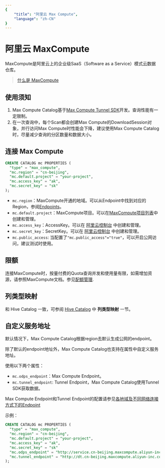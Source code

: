 ```yaml
---
{
    "title": "阿里云 Max Compute",
    "language": "zh-CN"
}
---
```


<!-- 
Licensed to the Apache Software Foundation (ASF) under one
or more contributor license agreements.  See the NOTICE file
distributed with this work for additional information
regarding copyright ownership.  The ASF licenses this file
to you under the Apache License, Version 2.0 (the
"License"); you may not use this file except in compliance
with the License.  You may obtain a copy of the License at

  http://www.apache.org/licenses/LICENSE-2.0

Unless required by applicable law or agreed to in writing,
software distributed under the License is distributed on an
"AS IS" BASIS, WITHOUT WARRANTIES OR CONDITIONS OF ANY
KIND, either express or implied.  See the License for the
specific language governing permissions and limitations
under the License.
-->


# 阿里云 MaxCompute

MaxCompute是阿里云上的企业级SaaS（Software as a Service）模式云数据仓库。

> [什么是 MaxCompute](https://help.aliyun.com/zh/maxcompute/product-overview/what-is-maxcompute?spm=a2c4g.11174283.0.i1)

## 使用须知
1. Max Compute Catalog基于[Max Compute Tunnel SDK](https://help.aliyun.com/zh/maxcompute/user-guide/overview-28?spm=a2c4g.11186623.0.0.376d66c2FNv6aS)开发。查询性能有一定限制。
2. 在一次查询中，每个Scan都会创建Max Compute的DownloadSession对象，并行访问Max Compute时性能会下降，建议使用Max Compute Catalog时，尽量减少查询的分区数量和数据大小。

## 连接 Max Compute

```sql
CREATE CATALOG mc PROPERTIES (
  "type" = "max_compute",
  "mc.region" = "cn-beijing",
  "mc.default.project" = "your-project",
  "mc.access_key" = "ak",
  "mc.secret_key" = "sk"
);
```

* `mc.region`：MaxCompute开通的地域。可以从Endpoint中找到对应的Region，参阅[Endpoints](https://help.aliyun.com/zh/maxcompute/user-guide/endpoints?spm=a2c4g.11186623.0.0)。
* `mc.default.project`：MaxCompute项目。可以在[MaxCompute项目列表](https://maxcompute.console.aliyun.com/cn-beijing/project-list)中创建和管理。
* `mc.access_key`：AccessKey。可以在 [阿里云控制台](https://ram.console.aliyun.com/manage/ak) 中创建和管理。
* `mc.secret_key`：SecretKey。可以在 [阿里云控制台](https://ram.console.aliyun.com/manage/ak) 中创建和管理。
* `mc.public_access`: 当配置了`"mc.public_access"="true"`，可以开启公网访问，建议测试时使用。

## 限额

连接MaxCompute时，按量付费的Quota查询并发和使用量有限，如需增加资源，请参照MaxCompute文档。参见[配额管理](https://help.aliyun.com/zh/maxcompute/user-guide/manage-quotas-in-the-new-maxcompute-console).

## 列类型映射

和 Hive Catalog 一致，可参阅 [Hive Catalog](./hive.md) 中 **列类型映射** 一节。

## 自定义服务地址

默认情况下，Max Compute Catalog根据region去默认生成公网的endpoint。

除了默认的endpoint地址外，Max Compute Catalog也支持在属性中自定义服务地址。

使用以下两个属性：
* `mc.odps_endpoint`：Max Compute Endpoint。
* `mc.tunnel_endpoint`: Tunnel Endpoint，Max Compute Catalog使用Tunnel SDK获取数据。

Max Compute Endpoint和Tunnel Endpoint的配置请参见[各地域及不同网络连接方式下的Endpoint](https://help.aliyun.com/zh/maxcompute/user-guide/endpoints)

示例：

```sql
CREATE CATALOG mc PROPERTIES (
  "type" = "max_compute",
  "mc.region" = "cn-beijing",
  "mc.default.project" = "your-project",
  "mc.access_key" = "ak",
  "mc.secret_key" = "sk"
  "mc.odps_endpoint" = "http://service.cn-beijing.maxcompute.aliyun-inc.com/api",
  "mc.tunnel_endpoint" = "http://dt.cn-beijing.maxcompute.aliyun-inc.com"
);
```


